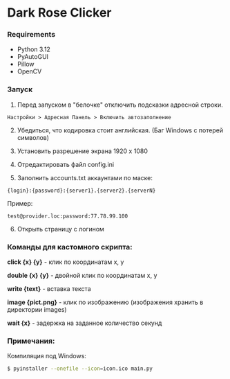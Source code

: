 # Dark Rose Clicker

### Requirements

- Python 3.12
- PyAutoGUI
- Pillow
- OpenCV 

### Запуск

1. Перед запуском в "белочке" отключить подсказки адресной строки.

```
Настройки > Адресная Панель > Включить автозаполнение
```
2. Убедиться, что кодировка стоит английская. (Баг Windows с потерей символов)

3. Установить разрешение экрана 1920 x 1080

4. Отредактировать файл config.ini

5. Заполнить accounts.txt аккаунтами по маске:

```
{login}:{password}:{server1}.{server2}.{serverN}
```
Пример:

```
test@provider.loc:password:77.78.99.100
```

6. Открыть страницу с логином

### Команды для кастомного скрипта:

<b>click {x} {y}</b> - клик по координатам x, y

<b>double {x} {y}</b> - двойной клик по координатам x, y

<b>write {text}</b> - вставка текста

<b>image {pict.png}</b> - клик по изображению (изображения хранить в директории images)

<b>wait {x}</b> - задержка на заданное количество секунд

### Примечания:

Компиляция под Windows:
```sh
$ pyinstaller --onefile --icon=icon.ico main.py
```